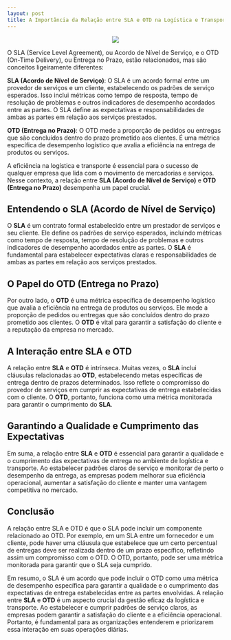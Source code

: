 ```yaml
---
layout: post
title: A Importância da Relação entre SLA e OTD na Logística e Transporte
---
```


<meta name="twitter:card" content="summary_large_image">
<meta name="twitter:site" content="@dinogrejo">
<meta name="twitter:title" content="A Importância da Relação entre SLA e OTD na Logística e Transporte">
<meta name="twitter:description" content=" relação entre SLA e OTC na logistica e transporte, tendo como base as informações O SLA (Service Level Agreement), ou Acordo de Nível de Serviço, e o OTD (On-Time Delivery), ou Entrega no Prazo, estão relacionados, mas são conceitos ligeiramente diferentes">
<meta name="twitter:image" content="https://www.saloodo.com/wp-content/uploads/2021/09/transit-time-1-300x136.png">

<center><img src="https://www.saloodo.com/wp-content/uploads/2021/09/transit-time-1-300x136.png" /></center>

O SLA (Service Level Agreement), ou Acordo de Nível de Serviço, e o OTD (On-Time Delivery), ou Entrega no Prazo, estão relacionados, mas são conceitos ligeiramente diferentes:

**SLA (Acordo de Nível de Serviço)**: O SLA é um acordo formal entre um provedor de serviços e um cliente, estabelecendo os padrões de serviço esperados. Isso inclui métricas como tempo de resposta, tempo de resolução de problemas e outros indicadores de desempenho acordados entre as partes. O SLA define as expectativas e responsabilidades de ambas as partes em relação aos serviços prestados.

**OTD (Entrega no Prazo)**: O OTD mede a proporção de pedidos ou entregas que são concluídos dentro do prazo prometido aos clientes. É uma métrica específica de desempenho logístico que avalia a eficiência na entrega de produtos ou serviços.

A eficiência na logística e transporte é essencial para o sucesso de qualquer empresa que lida com o movimento de mercadorias e serviços. Nesse contexto, a relação entre **SLA (Acordo de Nível de Serviço)** e **OTD (Entrega no Prazo)** desempenha um papel crucial. 

## Entendendo o SLA (Acordo de Nível de Serviço)

O **SLA** é um contrato formal estabelecido entre um prestador de serviços e seu cliente. Ele define os padrões de serviço esperados, incluindo métricas como tempo de resposta, tempo de resolução de problemas e outros indicadores de desempenho acordados entre as partes. O **SLA** é fundamental para estabelecer expectativas claras e responsabilidades de ambas as partes em relação aos serviços prestados.

## O Papel do OTD (Entrega no Prazo)

Por outro lado, o **OTD** é uma métrica específica de desempenho logístico que avalia a eficiência na entrega de produtos ou serviços. Ele mede a proporção de pedidos ou entregas que são concluídos dentro do prazo prometido aos clientes. O **OTD** é vital para garantir a satisfação do cliente e a reputação da empresa no mercado.

## A Interação entre SLA e OTD

A relação entre **SLA** e **OTD** é intrínseca. Muitas vezes, o **SLA** inclui cláusulas relacionadas ao **OTD**, estabelecendo metas específicas de entrega dentro de prazos determinados. Isso reflete o compromisso do provedor de serviços em cumprir as expectativas de entrega estabelecidas com o cliente. O **OTD**, portanto, funciona como uma métrica monitorada para garantir o cumprimento do **SLA**.

## Garantindo a Qualidade e Cumprimento das Expectativas

Em suma, a relação entre **SLA** e **OTD** é essencial para garantir a qualidade e o cumprimento das expectativas de entrega no ambiente de logística e transporte. Ao estabelecer padrões claros de serviço e monitorar de perto o desempenho da entrega, as empresas podem melhorar sua eficiência operacional, aumentar a satisfação do cliente e manter uma vantagem competitiva no mercado.

## Conclusão

A relação entre SLA e OTD é que o SLA pode incluir um componente relacionado ao OTD. Por exemplo, em um SLA entre um fornecedor e um cliente, pode haver uma cláusula que estabelece que um certo percentual de entregas deve ser realizada dentro de um prazo específico, refletindo assim um compromisso com o OTD. O OTD, portanto, pode ser uma métrica monitorada para garantir que o SLA seja cumprido.

Em resumo, o SLA é um acordo que pode incluir o OTD como uma métrica de desempenho específica para garantir a qualidade e o cumprimento das expectativas de entrega estabelecidas entre as partes envolvidas.
A relação entre **SLA** e **OTD** é um aspecto crucial da gestão eficaz da logística e transporte. Ao estabelecer e cumprir padrões de serviço claros, as empresas podem garantir a satisfação do cliente e a eficiência operacional. Portanto, é fundamental para as organizações entenderem e priorizarem essa interação em suas operações diárias.